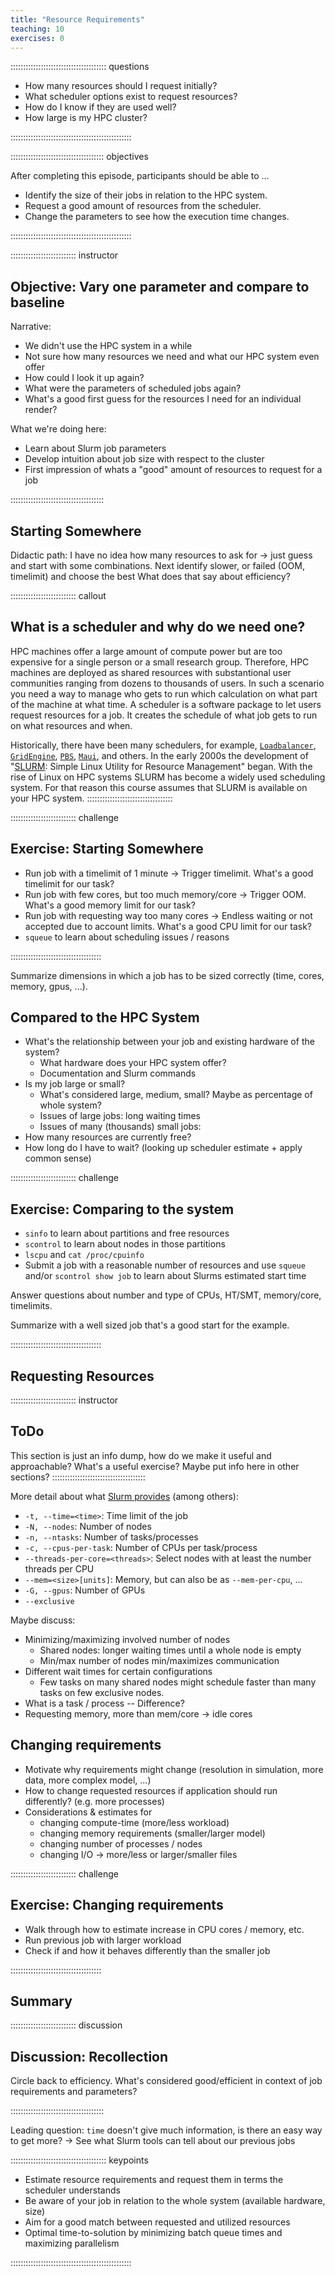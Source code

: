 ```yaml
---
title: "Resource Requirements"
teaching: 10
exercises: 0
---
```


:::::::::::::::::::::::::::::::::::::: questions

- How many resources should I request initially?
- What scheduler options exist to request resources?
- How do I know if they are used well?
- How large is my HPC cluster?

::::::::::::::::::::::::::::::::::::::::::::::::

::::::::::::::::::::::::::::::::::::: objectives

After completing this episode, participants should be able to …

- Identify the size of their jobs in relation to the HPC system.
- Request a good amount of resources from the scheduler.
- Change the parameters to see how the execution time changes.

::::::::::::::::::::::::::::::::::::::::::::::::


:::::::::::::::::::::::::: instructor
## Objective: Vary one parameter and compare to baseline

Narrative:

- We didn't use the HPC system in a while
- Not sure how many resources we need and what our HPC system even offer
- How could I look it up again?
- What were the parameters of scheduled jobs again?
- What's a good first guess for the resources I need for an individual render?


What we're doing here:

- Learn about Slurm job parameters
- Develop intuition about job size with respect to the cluster
- First impression of whats a "good" amount of resources to request for a job

:::::::::::::::::::::::::::::::::::::

## Starting Somewhere

Didactic path: I have no idea how many resources to ask for -> just guess and start with some combinations.
Next identify slower, or failed (OOM, timelimit) and choose the best
What does that say about efficiency?

:::::::::::::::::::::::::: callout
## What is a scheduler and why do we need one?

HPC machines offer a large amount of compute power but are too expensive
for a single person or a small research group. Therefore, HPC machines
are deployed as shared resources with substantional user communities ranging
from dozens to thousands of users. In such a scenario you need a way to manage
who gets to run which calculation on what part of the machine at what time.
A scheduler is a software package to let users request resources for a job.
It creates the schedule of what job gets to run on what resources and
when.

Historically, there have been many schedulers, for example,
[`Loadbalancer`](https://www.ibm.com/products/load-balancer),
[`GridEngine`](https://docs.oracle.com/cd/E19279-01/820-3257-12/n1ge.html),
[`PBS`](https://www.openpbs.org/),
[`Maui`](https://docs.adaptivecomputing.com/maui/), and others.
In the early 2000s the development of
"[SLURM](https://doi.org/10.1007/10968987_3): Simple Linux Utility for Resource
Management"
began. With the rise of Linux on HPC systems SLURM has become a widely used
scheduling system. For that reason this course assumes that SLURM is
available on your HPC system.
::::::::::::::::::::::::::::::::::

:::::::::::::::::::::::::: challenge
## Exercise: Starting Somewhere

- Run job with a timelimit of 1 minute -> Trigger timelimit. What's a good timelimit for our task?
- Run job with few cores, but too much memory/core -> Trigger OOM. What's a good memory limit for our task?
- Run job with requesting way too many cores -> Endless waiting or not accepted due to account limits. What's a good CPU limit for our task?
- `squeue` to learn about scheduling issues / reasons

::::::::::::::::::::::::::::::::::::

Summarize dimensions in which a job has to be sized correctly (time, cores, memory, gpus, ...).


## Compared to the HPC System

- What's the relationship between your job and existing hardware of the system?
   - What hardware does your HPC system offer?
   - Documentation and Slurm commands
- Is my job large or small?
   - What's considered large, medium, small? Maybe as percentage of whole system?
   - Issues of large jobs: long waiting times
   - Issues of many (thousands) small jobs: 
- How many resources are currently free?
- How long do I have to wait? (looking up scheduler estimate + apply common sense)

:::::::::::::::::::::::::: challenge
## Exercise: Comparing to the system

- `sinfo` to learn about partitions and free resources
- `scontrol` to learn about nodes in those partitions
- `lscpu` and `cat /proc/cpuinfo`
- Submit a job with a reasonable number of resources and use `squeue` and/or `scontrol show job` to learn about Slurms estimated start time

Answer questions about number and type of CPUs, HT/SMT, memory/core, timelimits.

Summarize with a well sized job that's a good start for the example.

::::::::::::::::::::::::::::::::::::


## Requesting Resources
:::::::::::::::::::::::::: instructor
## ToDo
This section is just an info dump, how do we make it useful and approachable?
What's a useful exercise?
Maybe put info here in other sections?
:::::::::::::::::::::::::::::::::::::

More detail about what [Slurm provides](https://slurm.schedmd.com/sbatch.html) (among others):

- `-t, --time=<time>`: Time limit of the job
- `-N, --nodes`: Number of nodes
- `-n, --ntasks`: Number of tasks/processes
- `-c, --cpus-per-task`: Number of CPUs per task/process
- `--threads-per-core=<threads>`: Select nodes with at least the number threads per CPU
- `--mem=<size>[units]`: Memory, but can also be as `--mem-per-cpu`, ...
- `-G, --gpus`: Number of GPUs
- `--exclusive`


Maybe discuss:

- Minimizing/maximizing involved number of nodes
   - Shared nodes: longer waiting times until a whole node is empty
   - Min/max number of nodes min/maximizes communication
- Different wait times for certain configurations
   - Few tasks on many shared nodes might schedule faster than many tasks on few exclusive nodes.
- What is a task / process -- Difference?
- Requesting memory, more than mem/core -> idle cores


## Changing requirements

- Motivate why requirements might change (resolution in simulation, more data, more complex model, ...)
- How to change requested resources if application should run differently? (e.g. more processes)
- Considerations & estimates for
   - changing compute-time (more/less workload)
   - changing memory requirements (smaller/larger model)
   - changing number of processes / nodes
   - changing I/O -> more/less or larger/smaller files

:::::::::::::::::::::::::: challenge
## Exercise: Changing requirements

- Walk through how to estimate increase in CPU cores / memory, etc.
- Run previous job with larger workload
- Check if and how it behaves differently than the smaller job

::::::::::::::::::::::::::::::::::::


## Summary

:::::::::::::::::::::::::: discussion
## Discussion: Recollection

Circle back to efficiency.
What's considered good/efficient in context of job requirements and parameters?

:::::::::::::::::::::::::::::::::::::

Leading question: `time` doesn't give much information, is there an easy way to get more? -> See what Slurm tools can tell about our previous jobs

:::::::::::::::::::::::::::::::::::::: keypoints

- Estimate resource requirements and request them in terms the scheduler understands
- Be aware of your job in relation to the whole system (available hardware, size)
- Aim for a good match between requested and utilized resources
- Optimal time-to-solution by minimizing batch queue times and maximizing parallelism

::::::::::::::::::::::::::::::::::::::::::::::::
